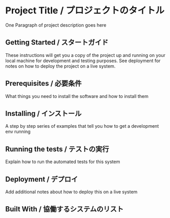 # Project Title / プロジェクトのタイトル
One Paragraph of project description goes here

## Getting Started / スタートガイド
These instructions will get you a copy of the project up and running on your local machine for development and testing purposes. See deployment for notes on how to deploy the project on a live system.

## Prerequisites / 必要条件
What things you need to install the software and how to install them

## Installing / インストール
A step by step series of examples that tell you how to get a development env running

## Running the tests / テストの実行
Explain how to run the automated tests for this system

## Deployment / デプロイ
Add additional notes about how to deploy this on a live system

## Built With / 協働するシステムのリスト

